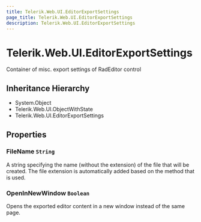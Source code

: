 ```yaml
---
title: Telerik.Web.UI.EditorExportSettings
page_title: Telerik.Web.UI.EditorExportSettings
description: Telerik.Web.UI.EditorExportSettings
---
```


# Telerik.Web.UI.EditorExportSettings

Container of misc. export settings of RadEditor control

## Inheritance Hierarchy

* System.Object
* Telerik.Web.UI.ObjectWithState
* Telerik.Web.UI.EditorExportSettings

## Properties

###  FileName `String`

A string specifying the name (without the extension) of the file that will be
            created. The file extension is automatically added based on the method that is
            used.

###  OpenInNewWindow `Boolean`

Opens the exported editor content in a new window instead of the same page.

